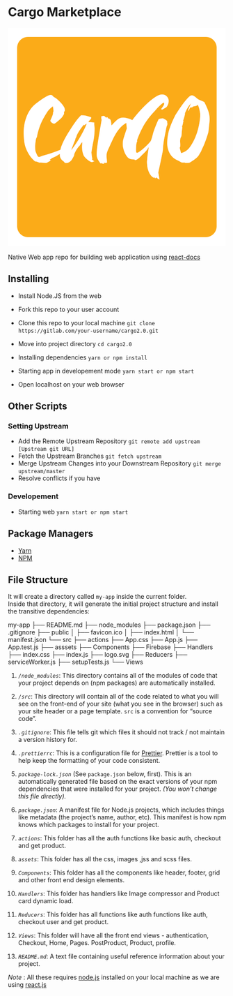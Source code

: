 # Cargo Marketplace

![CarGo_Temp_Logo](./public/--favicon.png)

Native Web app repo for building web application using [react-docs](https://reactjs.org/docs/getting-started.html)

## Installing

- Install Node.JS from the web
- Fork this repo to your user account 
- Clone this repo to your local machine 
`git clone https://gitlab.com/your-username/cargo2.0.git`
- Move into project directory 
`cd cargo2.0`
- Installing dependencies 
`yarn or npm install`


- Starting app in developement mode
`yarn start or npm start`
- Open localhost on your web browser



## Other Scripts

 ### Setting Upstream
 - Add the Remote Upstream Repository `git remote add upstream [Upstream git URL]`
 - Fetch the Upstream Branches `git fetch upstream`
 - Merge Upstream Changes into your Downstream Repository `git merge upstream/master`
 - Resolve conflicts if you have

 ### Developement
 - Starting  web  `yarn start or npm start`


 ## Package Managers

 - [Yarn](https://yarnpkg.com/en/docs/install)
 - [NPM](https://www.npmjs.com/)

 ## File Structure
It will create a directory called `my-app` inside the current folder.<br>
Inside that directory, it will generate the initial project structure and install the transitive dependencies:


my-app
├── README.md
├── node_modules
├── package.json
├── .gitignore
├── public
│   ├── favicon.ico
│   ├── index.html
│   └── manifest.json
└── src
    ├── actions
    ├── App.css
    ├── App.js
    ├── App.test.js
    ├── asssets
    ├── Components
    ├── Firebase
    ├── Handlers
    ├── index.css
    ├── index.js
    ├── logo.svg
    ├── Reducers
    ├── serviceWorker.js
    ├── setupTests.js
    └── Views


1.  *`/node_modules`*: This directory contains all of the modules of code that your project depends on (npm packages) are automatically installed.

2.  *`/src`*: This directory will contain all of the code related to what you will see on the front-end of your site (what you see in the browser) such as your site header or a page template. `src` is a convention for “source code”.

3.  *`.gitignore`*: This file tells git which files it should not track / not maintain a version history for.

4.  *`.prettierrc`*: This is a configuration file for [Prettier](https://prettier.io/). Prettier is a tool to help keep the formatting of your code consistent.

5. *`package-lock.json`* (See `package.json` below, first). This is an automatically generated file based on the exact versions of your npm dependencies that were installed for your project. *(You won’t change this file directly).*

6. *`package.json`*: A manifest file for Node.js projects, which includes things like metadata (the project’s name, author, etc). This manifest is how npm knows which packages to install for your project.

7. *`actions`*: This folder has all the auth functions like basic auth, checkout and get product.

8. *`assets`*: This folder has all the css, images ,jss and scss files.

9. *`Components`*: This folder has all the components like header, footer, grid and other front end design elements.

10. *`Handlers`*: This folder has handlers like Image compressor and Product card dynamic load.

11. *`Reducers`*: This folder has all functions like auth functions like auth, checkout user and get product.

12. *`Views`*: This folder will have all the front end views - authentication, Checkout, Home, Pages. PostProduct, Product, profile.

13. *`README.md`*: A text file containing useful reference information about your project.


_Note_ : All these requires [node.js](https://nodejs.org/en/) installed on your local machine as we are using [react.js](https://github.com/facebook/react)
